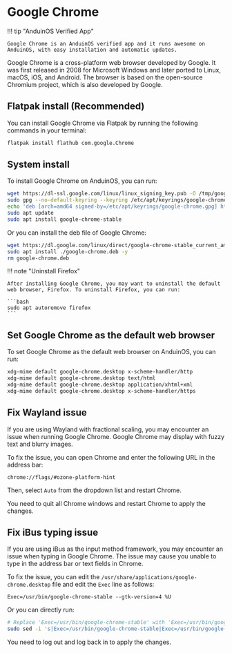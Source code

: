 # Google Chrome

!!! tip "AnduinOS Verified App"

    Google Chrome is an AnduinOS verified app and it runs awesome on AnduinOS, with easy installation and automatic updates.

Google Chrome is a cross-platform web browser developed by Google. It was first released in 2008 for Microsoft Windows and later ported to Linux, macOS, iOS, and Android. The browser is based on the open-source Chromium project, which is also developed by Google.

## Flatpak install (Recommended)

You can install Google Chrome via Flatpak by running the following commands in your terminal:

```bash
flatpak install flathub com.google.Chrome
```

## System install

To install Google Chrome on AnduinOS, you can run:

```bash title="Install Google Chrome"
wget https://dl-ssl.google.com/linux/linux_signing_key.pub -O /tmp/google.pub
sudo gpg --no-default-keyring --keyring /etc/apt/keyrings/google-chrome.gpg --import /tmp/google.pub
echo 'deb [arch=amd64 signed-by=/etc/apt/keyrings/google-chrome.gpg] http://dl.google.com/linux/chrome/deb/ stable main' | sudo tee /etc/apt/sources.list.d/google-chrome.list
sudo apt update
sudo apt install google-chrome-stable
```

Or you can install the deb file of Google Chrome:

```bash
wget https://dl.google.com/linux/direct/google-chrome-stable_current_amd64.deb -O google-chrome.deb
sudo apt install ./google-chrome.deb -y
rm google-chrome.deb
```

!!! note "Uninstall Firefox"

    After installing Google Chrome, you may want to uninstall the default web browser, Firefox. To uninstall Firefox, you can run:

    ```bash
    sudo apt autoremove firefox
    ```

## Set Google Chrome as the default web browser

To set Google Chrome as the default web browser on AnduinOS, you can run:

```bash title="Set Google Chrome as the default web browser"
xdg-mime default google-chrome.desktop x-scheme-handler/http
xdg-mime default google-chrome.desktop text/html
xdg-mime default google-chrome.desktop application/xhtml+xml
xdg-mime default google-chrome.desktop x-scheme-handler/https
```

## Fix Wayland issue

If you are using Wayland with fractional scaling, you may encounter an issue when running Google Chrome. Google Chrome may display with fuzzy text and blurry images.

To fix the issue, you can open Chrome and enter the following URL in the address bar:

```text
chrome://flags/#ozone-platform-hint
```

Then, select `Auto` from the dropdown list and restart Chrome.

You need to quit all Chrome windows and restart Chrome to apply the changes.

## Fix iBus typing issue

If you are using iBus as the input method framework, you may encounter an issue when typing in Google Chrome. The issue may cause you unable to type in the address bar or text fields in Chrome.

To fix the issue, you can edit the `/usr/share/applications/google-chrome.desktop` file and edit the `Exec` line as follows:

```text
Exec=/usr/bin/google-chrome-stable --gtk-version=4 %U
```

Or you can directly run:

```bash title="Fix iBus typing issue"
# Replace 'Exec=/usr/bin/google-chrome-stable' with 'Exec=/usr/bin/google-chrome-stable --gtk-version=4' in the google-chrome.desktop file
sudo sed -i 's|Exec=/usr/bin/google-chrome-stable|Exec=/usr/bin/google-chrome-stable --gtk-version=4|' /usr/share/applications/google-chrome.desktop
```

You need to log out and log back in to apply the changes.
